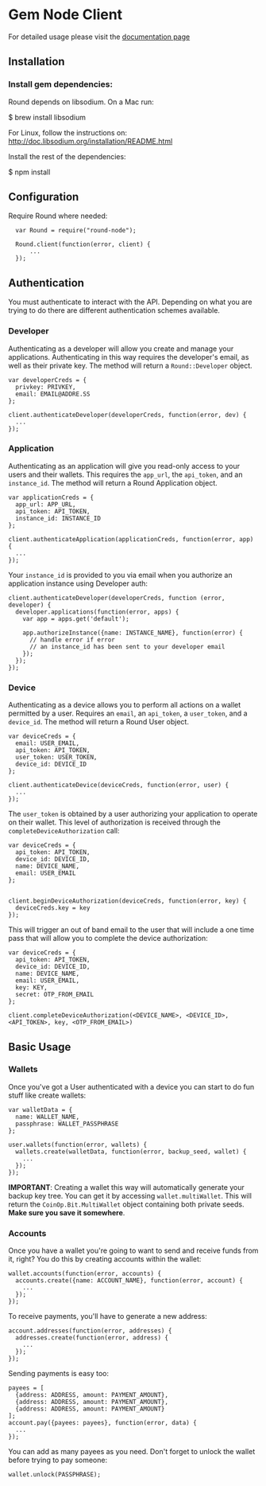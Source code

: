 # Gem Node Client

For detailed usage please visit the [documentation page](https://guide.gem.co)

## Installation

### Install gem dependencies:
Round depends on libsodium. On a Mac run:
  
  $ brew install libsodium

For Linux, follow the instructions on: http://doc.libsodium.org/installation/README.html
  
Install the rest of the dependencies: 

  $ npm install

## Configuration

Require Round where needed:
```node
  var Round = require("round-node");

  Round.client(function(error, client) {
      ...
  });
```

## Authentication

You must authenticate to interact with the API. Depending on what you are trying to do there are different authentication schemes available.

### Developer

Authenticating as a developer will allow you create and manage your applications. Authenticating in this way requires the developer's email, as well as their private key. The method will return a `Round::Developer` object.
```node
var developerCreds = {
  privkey: PRIVKEY,
  email: EMAIL@ADDRE.SS
};

client.authenticateDeveloper(developerCreds, function(error, dev) {
  ...
});
```

### Application

Authenticating as an application will give you read-only access to your users and their wallets. This requires the `app_url`, the `api_token`, and an `instance_id`. The method will return a Round Application object.
```node
var applicationCreds = {
  app_url: APP_URL,
  api_token: API_TOKEN,
  instance_id: INSTANCE_ID
};

client.authenticateApplication(applicationCreds, function(error, app) {
  ...
});
```

Your `instance_id` is provided to you via email when you authorize an application instance using Developer auth:
```node
client.authenticateDeveloper(developerCreds, function (error, developer) {
  developer.applications(function(error, apps) {
    var app = apps.get('default');
    
    app.authorizeInstance({name: INSTANCE_NAME}, function(error) {
      // handle error if error
      // an instance_id has been sent to your developer email
    });
  });
});
```

### Device

Authenticating as a device allows you to perform all actions on a wallet permitted by a user. Requires an `email`, an `api_token`, a `user_token`, and a `device_id`. The method will return a Round User object.
```node
var deviceCreds = {
  email: USER_EMAIL,
  api_token: API_TOKEN,
  user_token: USER_TOKEN,
  device_id: DEVICE_ID
};

client.authenticateDevice(deviceCreds, function(error, user) {
  ...
});
```
The `user_token` is obtained by a user authorizing your application to operate on their wallet. This level of authorization is received through the `completeDeviceAuthorization` call:
```node
var deviceCreds = {
  api_token: API_TOKEN,
  device_id: DEVICE_ID,
  name: DEVICE_NAME,
  email: USER_EMAIL
};


client.beginDeviceAuthorization(deviceCreds, function(error, key) {
  deviceCreds.key = key
});
```

This will trigger an out of band email to the user that will include a one time pass that will allow you to complete the device authorization:
```node
var deviceCreds = {
  api_token: API_TOKEN,
  device_id: DEVICE_ID,
  name: DEVICE_NAME,
  email: USER_EMAIL,
  key: KEY,
  secret: OTP_FROM_EMAIL
};

client.completeDeviceAuthorization(<DEVICE_NAME>, <DEVICE_ID>, <API_TOKEN>, key, <OTP_FROM_EMAIL>)
```

## Basic Usage

### Wallets

Once you've got a User authenticated with a device you can start to do fun stuff like create wallets:

```node
var walletData = {
  name: WALLET_NAME,
  passphrase: WALLET_PASSPHRASE
};

user.wallets(function(error, wallets) {
  wallets.create(walletData, function(error, backup_seed, wallet) {
    ...
  });
});

```

__IMPORTANT__: Creating a wallet this way will automatically generate your backup key tree. You can get it by accessing `wallet.multiWallet`. This will return the `CoinOp.Bit.MultiWallet` object containing both private seeds. __Make sure you save it somewhere__.

### Accounts

Once you have a wallet you're going to want to send and receive funds from it, right? You do this by creating accounts within the wallet:
```node
wallet.accounts(function(error, accounts) {
  accounts.create({name: ACCOUNT_NAME}, function(error, account) {
    ...
  });
});
```

To receive payments, you'll have to generate a new address:
```node
account.addresses(function(error, addresses) {
  addresses.create(function(error, address) {
    ...
  });
});
```

Sending payments is easy too:
```node
payees = [
  {address: ADDRESS, amount: PAYMENT_AMOUNT},
  {address: ADDRESS, amount: PAYMENT_AMOUNT},
  {address: ADDRESS, amount: PAYMENT_AMOUNT}
];
account.pay({payees: payees}, function(error, data) {
  ...
});
```

You can add as many payees as you need.
Don't forget to unlock the wallet before trying to pay someone:
```node
wallet.unlock(PASSPHRASE);
```
